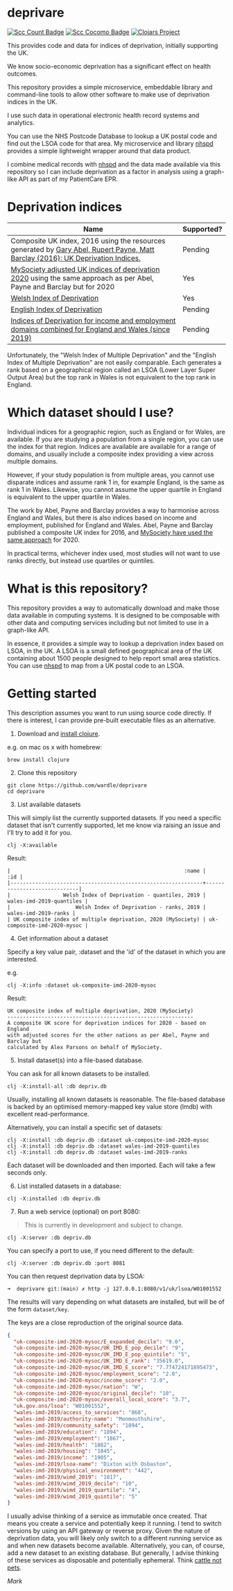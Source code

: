 # deprivare

[![Scc Count Badge](https://sloc.xyz/github/wardle/deprivare)](https://github.com/wardle/deprivare/)
[![Scc Cocomo Badge](https://sloc.xyz/github/wardle/deprivare?category=cocomo&avg-wage=100000)](https://github.com/wardle/deprivare/)
[![Clojars Project](https://img.shields.io/clojars/v/com.eldrix/deprivare.svg)](https://clojars.org/com.eldrix/deprivare)

This provides code and data for indices of deprivation, initially supporting the UK.

We know socio-economic deprivation has a significant effect on health outcomes.

This repository provides a simple microservice, embeddable library and 
command-line tools to allow other software to make use of deprivation indices in the UK.

I use such data in operational electronic health record systems and analytics. 

You can use the NHS Postcode Database to lookup a UK postal code and find out
the LSOA code for that area. My microservice and library [nhspd](https://github.com/wardle/nhspd)
provides a simple lightweight wrapper around that data product. 

I combine medical records with [nhspd](https://github.com/wardle/nhspd) and the
data made available via this repository so I can include deprivation as a 
factor in analysis using a graph-like API as part of my PatientCare EPR. 

# Deprivation indices


| Name                         | Supported?  |
| ---------------------------- | -------------------- |
| Composite UK index, 2016 using the resources generated by [Gary Abel, Rupert Payne, Matt Barclay (2016): UK Deprivation Indices.](https://doi.org/10.5523/bris.1ef3q32gybk001v77c1ifmty7x) | Pending |
| [MySociety adjusted UK indices of deprivation 2020](https://github.com/mysociety/composite_uk_imd) using the same approach as per Abel, Payne and Barclay but for 2020 | Yes |
| [Welsh Index of Deprivation](https://gov.wales/welsh-index-multiple-deprivation) | Yes |
| [English Index of Deprivation](https://www.gov.uk/government/collections/english-indices-of-deprivation) | Pending |
| [Indices of Deprivation for income and employment domains combined for England and Wales (since 2019)](https://www.gov.uk/government/statistics/indices-of-deprivation-2019-income-and-employment-domains-combined-for-england-and-wales) | Pending |

Unfortunately, the "Welsh Index of Multiple Deprivation" and the "English Index of Multiple Deprivation" are not easily
comparable. Each generates a rank based on a geographical region called an LSOA (Lower Layer Super Output Area) but the
top rank in Wales is not equivalent to the top rank in England.

# Which dataset should I use?

Individual indices for a geographic region, such as England or for Wales, are available. If you are studying a
population from a single region, you can use the index for that region. Indices are available are available for
a range of domains, and usually include a composite index providing a view across multiple domains.

However, if your study population is from multiple areas, you cannot use disparate indices and assume rank 1 in, for example
England, is the same as rank 1 in Wales. Likewise, you cannot assume the upper quartile in England is equivalent
to the upper quartile in Wales.

The work by Abel, Payne and Barclay provides a way to harmonise across England and Wales, but there is also indices
based on income and employment, published for England and Wales. Abel, Payne and Barclay published a composite UK
index for 2016, and [MySociety have used the same approach](https://github.com/mysociety/composite_uk_imd) for 2020.

In practical terms, whichever index used, most studies will not want to use ranks directly, but instead use quartiles
or quintiles.

# What is this repository?

This repository provides a way to automatically download and make those data available in computing systems. 
It is designed to be composable with other data and computing services including but not limited to use in a graph-like API. 

In essence, it provides a simple way to lookup a deprivation index based on LSOA, in the UK. 
A LSOA is a small defined geographical area of the UK containing about 1500 people designed to help report small
area statistics. You can use [nhspd](https://github.com/wardle/nhspd) to map from a UK postal code to an LSOA.

# Getting started

This description assumes you want to run using source code directly. 
If there is interest, I can provide pre-built executable files as an alternative.

1. Download and [install clojure](https://clojure.org/guides/getting_started).

e.g. on mac os x with homebrew:

```shell
brew install clojure
```

2. Clone this repository

```shell
git clone https://github.com/wardle/deprivare
cd deprivare
```

3. List available datasets

This will simply list the currently supported datasets. If you need a specific dataset
that isn't currently supported, let me know via raising an issue and I'll try to
add it for you.

```shell
clj -X:available
```

Result:  

```
|                                                        :name |                         :id |
|--------------------------------------------------------------+-----------------------------|
|                 Welsh Index of Deprivation - quantiles, 2019 |    wales-imd-2019-quantiles |
|                     Welsh Index of Deprivation - ranks, 2019 |        wales-imd-2019-ranks |
| UK composite index of multiple deprivation, 2020 (MySociety) | uk-composite-imd-2020-mysoc |
```

4. Get information about a dataset

Specify a key value pair, :dataset and the 'id' of the dataset in which you are interested.

e.g.
```shell
clj -X:info :dataset uk-composite-imd-2020-mysoc
```

Result:

```
UK composite index of multiple deprivation, 2020 (MySociety)
------------------------------------------------------------
A composite UK score for deprivation indices for 2020 - based on England
with adjusted scores for the other nations as per Abel, Payne and Barclay but
calculated by Alex Parsons on behalf of MySociety.
```

5. Install dataset(s) into a file-based database.

You can ask for all known datasets to be installed.

```shell
clj -X:install-all :db depriv.db
```

Usually, installing all known datasets is reasonable. The file-based database
is backed by an optimised memory-mapped key value store (lmdb) with excellent
read-performance. 

Alternatively, you can install a specific set of datasets:

```shell
clj -X:install :db depriv.db :dataset uk-composite-imd-2020-mysoc
clj -X:install :db depriv.db :dataset wales-imd-2019-quantiles
clj -X:install :db depriv.db :dataset wales-imd-2019-ranks
```

Each dataset will be downloaded and then imported.
Each will take a few seconds only.

6. List installed datasets in a database:

```shell
clj -X:installed :db depriv.db
```

7. Run a web service (optional) on port 8080:

> This is currently in development and subject to change.

```shell
clj -X:server :db depriv.db
```

You can specify a port to use, if you need different to the default:

```shell
clj -X:server :db depriv.db :port 8081
```

You can then request deprivation data by LSOA:

```shell
➜  deprivare git:(main) ✗ http -j 127.0.0.1:8080/v1/uk/lsoa/W01001552
```

The results will vary depending on what datasets are installed, but will be
of the form `dataset/key`.

The keys are a close reproduction of the original source data. 

```json
{
  "uk-composite-imd-2020-mysoc/E_expanded_decile": "9.0",
  "uk-composite-imd-2020-mysoc/UK_IMD_E_pop_decile": "9",
  "uk-composite-imd-2020-mysoc/UK_IMD_E_pop_quintile": "5",
  "uk-composite-imd-2020-mysoc/UK_IMD_E_rank": "35619.0",
  "uk-composite-imd-2020-mysoc/UK_IMD_E_score": "7.774724171895473",
  "uk-composite-imd-2020-mysoc/employment_score": "2.0",
  "uk-composite-imd-2020-mysoc/income_score": "2.0",
  "uk-composite-imd-2020-mysoc/nation": "W",
  "uk-composite-imd-2020-mysoc/original_decile": "10",
  "uk-composite-imd-2020-mysoc/overall_local_score": "3.7",
  "uk.gov.ons/lsoa": "W01001552",
  "wales-imd-2019/access_to_services": "868",
  "wales-imd-2019/authority-name": "Monmouthshire",
  "wales-imd-2019/community_safety": "1894",
  "wales-imd-2019/education": "1894",
  "wales-imd-2019/employment": "1867",
  "wales-imd-2019/health": "1882",
  "wales-imd-2019/housing": "1845",
  "wales-imd-2019/income": "1905",
  "wales-imd-2019/lsoa-name": "Dixton with Osbaston",
  "wales-imd-2019/physical_environment": "442",
  "wales-imd-2019/wimd_2019": "1817",
  "wales-imd-2019/wimd_2019_decile": "10",
  "wales-imd-2019/wimd_2019_quartile": "4",
  "wales-imd-2019/wimd_2019_quintile": "5"
}
```

I usually advise thinking of a service as immutable once created. That means
you create a service and potentially keep it running. I tend to switch versions
by using an API gateway or reverse proxy. Given the nature of deprivation data,
you will likely only switch to a different running service as and when new
datasets become available. Alternatively, you can, of course, add a new dataset 
to an existing database. But generally, I advise thinking of these services
as disposable and potentially ephemeral. Think [cattle not pets](http://cloudscaling.com/blog/cloud-computing/the-history-of-pets-vs-cattle/). 

*Mark*